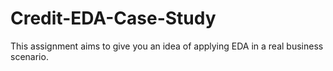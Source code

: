 # Credit-EDA-Case-Study
This assignment aims to give you an idea of applying EDA in a real business scenario. 
